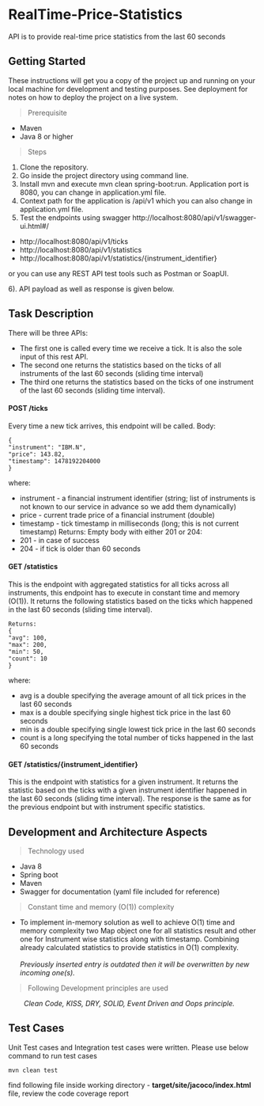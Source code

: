 # RealTime-Price-Statistics
API is to provide real-time price statistics from the last 60 seconds 

## Getting Started

These instructions will get you a copy of the project up and running on your local machine for development and testing purposes. See deployment for notes on how to deploy the project on a live system.

> Prerequisite

* Maven
* Java 8 or higher

> Steps

1. Clone the repository.
2. Go inside the project directory using command line.
3. Install mvn and execute mvn clean spring-boot:run. Application port is 8080, you can change in application.yml file.
4. Context path for the application is /api/v1 which you can also change in application.yml file.
5. Test the endpoints using swagger http://localhost:8080/api/v1/swagger-ui.html#/

  * http://localhost:8080/api/v1/ticks 
  * http://localhost:8080/api/v1/statistics
  * http://localhost:8080/api/v1/statistics/{instrument_identifier}
  
  or you can use any REST API test tools such as Postman or SoapUI.
  
6). API payload as well as response is given below.  
  

## Task Description

There will be three APIs:

* The first one is called every time we receive a tick. It is also the sole input of this rest API.
* The second one returns the statistics based on the ticks of all instruments of the last 60 seconds (sliding time interval)
* The third one returns the statistics based on the ticks of one instrument of the last 60 seconds (sliding time interval).

#### POST /ticks

Every time a new tick arrives, this endpoint will be called. Body:

```
{
"instrument": "IBM.N",
"price": 143.82,
"timestamp": 1478192204000
}
```

where:

* instrument - a financial instrument identifier (string; list of instruments is not known to our service in advance so we add them dynamically)
* price - current trade price of a financial instrument (double)
* timestamp - tick timestamp in milliseconds (long; this is not current timestamp) Returns: Empty body with either 201 or 204:
* 201 - in case of success
* 204 - if tick is older than 60 seconds

#### GET /statistics

This is the endpoint with aggregated statistics for all ticks across all instruments, this endpoint has to execute in constant time and memory (O(1)).
It returns the following statistics based on the ticks which happened in the last 60 seconds (sliding time interval).

```
Returns:
{
"avg": 100,
"max": 200,
"min": 50,
"count": 10
}
```

where:
* avg is a double specifying the average amount of all tick prices in the last 60 seconds
* max is a double specifying single highest tick price in the last 60 seconds
* min is a double specifying single lowest tick price in the last 60 seconds
* count is a long specifying the total number of ticks happened in the last 60 seconds


#### GET /statistics/{instrument_identifier}

This is the endpoint with statistics for a given instrument.
It returns the statistic based on the ticks with a given instrument identifier happened in the last 60 seconds
(sliding time interval). The response is the same as for the previous endpoint but with instrument specific
statistics.

## Development and Architecture Aspects

> Technology used

* Java 8
* Spring boot
* Maven 
* Swagger for documentation (yaml file included for reference)

> Constant time and memory (O(1)) complexity

* To implement in-memory solution as well to achieve O(1) time and memory complexity two Map object one for all statistics result and other one for Instrument wise statistics along with timestamp. Combining already calculated statistics to provide statistics in O(1) complexity. <br /><br />
*Previously inserted entry is outdated then it will be overwritten by new incoming one(s).*

> Following Development principles are used

<I>&nbsp;&nbsp;&nbsp;&nbsp;&nbsp;&nbsp;&nbsp;&nbsp;Clean Code, KISS, DRY, SOLID, Event Driven and Oops principle.</I>

## Test Cases

Unit Test cases and Integration test cases were written. Please use below command to run test cases


```
mvn clean test
```

find following file inside working directory - **target/site/jacoco/index.html** file, review the code coverage report 


